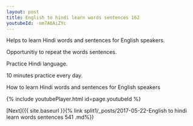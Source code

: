 ```yaml
---
layout: post
title: English to hindi learn words sentences 162 
youtubeId: -nm7A6AiZYc
---
```

 
 
Helps to learn Hindi words and sentences for English speakers.

Opportunitiy to repeat the words sentences. 

Practice Hindi language. 
 
10 minutes practice every day. 
 
How to learn Hindi words and sentences for English speakers 
 
{% include youtubePlayer.html id=page.youtubeId %}
 
 
[Next]({{ site.baseurl }}{% link  split1/_posts/2017-05-22-English to hindi learn words sentences 541 .md%})
 
